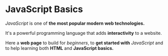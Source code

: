 # JavaScript Basics
<p><em>JavaScript</em> is one of <strong>the most popular modern web technologies.</strong></p>
<p>It's a powerful programming language that adds <strong>interactivity</strong> to a website.</p>
<p>Here a <strong>web page</strong> to build for <em>beginners</em>, to <strong>get started with</strong> <em>JavaScript</em> and to help learning both <strong>HTML</strong> and <strong>JavaScript basics.</strong></p>
